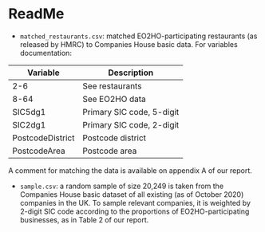 # ReadMe

- `matched_restaurants.csv`: matched EO2HO-participating restaurants (as released by HMRC) to Companies House basic data.
For variables documentation:

| Variable                | Description                      |
|-------------------------|----------------------------------|
|     2-6                 |     See restaurants              |
|     8-64                |     See EO2HO data               |
|     SIC5dg1             |     Primary SIC code, 5-digit    |
|     SIC2dg1             |     Primary SIC code, 2-digit    |
|     PostcodeDistrict    |     Postcode district            |
|     PostcodeArea        |     Postcode area                |

A comment for matching the data is available on appendix A of our report.

- `sample.csv`: a random sample of size 20,249 is taken from the Companies House basic dataset of all existing (as of October 2020) companies in the UK. To sample relevant companies, it is weighted by 2-digit SIC code according to the proportions of EO2HO-participating businesses, as in Table 2 of our report.




